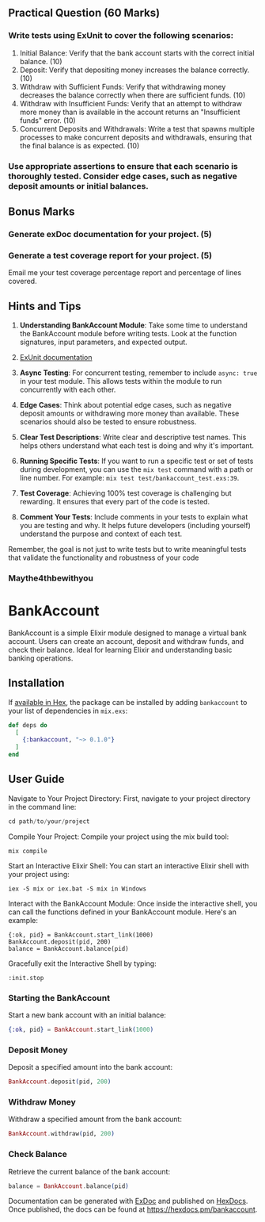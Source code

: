 ## Practical Question                                                                                                            (60 Marks)
### Write tests using ExUnit to cover the following scenarios:

1. Initial Balance: Verify that the bank account starts with the correct initial balance.                                              (10)
2. Deposit: Verify that depositing money increases the balance correctly.                                                              (10)
3. Withdraw with Sufficient Funds: Verify that withdrawing money decreases the balance correctly when there are sufficient funds.      (10)
4. Withdraw with Insufficient Funds: Verify that an attempt to withdraw more money than is available in the account returns an "Insufficient funds" error. (10)
5. Concurrent Deposits and Withdrawals: Write a test that spawns multiple processes to make concurrent deposits and withdrawals, ensuring that the final balance is as expected.   (10)

### Use appropriate assertions to ensure that each scenario is thoroughly tested. Consider edge cases, such as negative deposit amounts or initial balances.

## Bonus Marks

### Generate exDoc documentation for your project. (5)

### Generate a test coverage report for your project.  (5)
Email me your test coverage percentage report and percentage of lines covered.

## Hints and Tips

1. **Understanding BankAccount Module**: Take some time to understand the BankAccount module before writing tests. Look at the function signatures, input parameters, and expected output.

2. [ExUnit documentation](https://hexdocs.pm/ex_unit/ExUnit.html)

3. **Async Testing**: For concurrent testing, remember to include `async: true` in your test module. This allows tests within the module to run concurrently with each other.

4. **Edge Cases**: Think about potential edge cases, such as negative deposit amounts or withdrawing more money than available. These scenarios should also be tested to ensure robustness.

5. **Clear Test Descriptions**: Write clear and descriptive test names. This helps others understand what each test is doing and why it's important.

6. **Running Specific Tests**: If you want to run a specific test or set of tests during development, you can use the `mix test` command with a path or line number. For example: `mix test test/bankaccount_test.exs:39`.

7. **Test Coverage**: Achieving 100% test coverage is challenging but rewarding. It ensures that every part of the code is tested. 


9. **Comment Your Tests**: Include comments in your tests to explain what you are testing and why. It helps future developers (including yourself) understand the purpose and context of each test.

Remember, the goal is not just to write tests but to write meaningful tests that validate the functionality and robustness of your code


### Maythe4thbewithyou



# BankAccount

BankAccount is a simple Elixir module designed to manage a virtual bank account. Users can create an account, deposit and withdraw funds, and check their balance. Ideal for learning Elixir and understanding basic banking operations.

## Installation

If [available in Hex](https://hex.pm/docs/publish), the package can be installed
by adding `bankaccount` to your list of dependencies in `mix.exs`:

```elixir
def deps do
  [
    {:bankaccount, "~> 0.1.0"}
  ]
end
```

## User Guide

Navigate to Your Project Directory: First, navigate to your project directory in the command line:

```elixir
cd path/to/your/project
```

Compile Your Project: Compile your project using the mix build tool:
```
mix compile
```
Start an Interactive Elixir Shell: You can start an interactive Elixir shell with your project using:
```
iex -S mix or iex.bat -S mix in Windows
```
Interact with the BankAccount Module: Once inside the interactive shell, you can call the functions defined in your BankAccount module. Here's an example:
```
{:ok, pid} = BankAccount.start_link(1000)
BankAccount.deposit(pid, 200)
balance = BankAccount.balance(pid)
```
Gracefully exit the Interactive Shell by typing:
```
:init.stop
```
### Starting the BankAccount

Start a new bank account with an initial balance:

```elixir
{:ok, pid} = BankAccount.start_link(1000)
```

### Deposit Money

Deposit a specified amount into the bank account:

```elixir
BankAccount.deposit(pid, 200)
```

### Withdraw Money

Withdraw a specified amount from the bank account:

```elixir
BankAccount.withdraw(pid, 200)
```

### Check Balance

Retrieve the current balance of the bank account:

```elixir
balance = BankAccount.balance(pid)
```

Documentation can be generated with [ExDoc](https://github.com/elixir-lang/ex_doc)
and published on [HexDocs](https://hexdocs.pm). Once published, the docs can
be found at <https://hexdocs.pm/bankaccount>.

